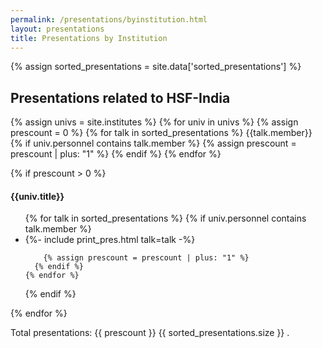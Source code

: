 ```yaml
---
permalink: /presentations/byinstitution.html
layout: presentations
title: Presentations by Institution
---
```


{% assign sorted_presentations = site.data['sorted_presentations'] %}

<!--
  0     1       2      3       4          5           6          7            8
date | name | title | url | meeting | meetingurl | project | focus_area | institution
-->

<h2>Presentations related to HSF-India</h2>

{% assign univs = site.institutes %}
{% for univ in univs %}
  {% assign prescount = 0 %}
  {% for talk in sorted_presentations %}
    {{talk.member}}
    {% if univ.personnel contains talk.member %}
      {% assign prescount = prescount | plus: "1" %}
    {% endif %}
  {% endfor %}

  {% if prescount > 0 %}
  <div align="left">   
  <h4>{{univ.title}}</h4>
  <ul>
    {% for talk in sorted_presentations %}
      {% if univ.personnel contains talk.member %}
        <li>
          {%- include print_pres.html talk=talk -%}
        </li>

        {% assign prescount = prescount | plus: "1" %}
      {% endif %}
    {% endfor %}
  {% endif %}
</ul>

{% endfor %}

Total presentations: {{ prescount }} {{ sorted_presentations.size }} .
